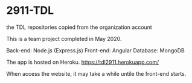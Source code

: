 # 2911-TDL
the TDL repositories copied from the organization account

This is a team project completed in May 2020.

Back-end: Node.js (Express.js)
Front-end: Angular
Database: MongoDB

The app is hosted on Heroku.
https://tdl2911.herokuapp.com/

When access the website, it may take a while untile the front-end starts.
